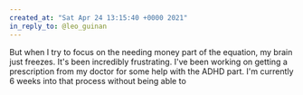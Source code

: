 ```yaml
---
created_at: "Sat Apr 24 13:15:40 +0000 2021"
in_reply_to: @leo_guinan
---
```


But when I try to focus on the needing money part of the equation, my brain just freezes. It's been incredibly frustrating. I've been working on getting a prescription from my doctor for some help with the ADHD part. I'm currently 6 weeks into that process without being able to